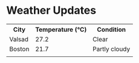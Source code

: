 # Weather Updates

<!-- WEATHER-UPDATE-START -->
<table><tr><th>City</th><th>Temperature (°C)</th><th>Condition</th></tr><tr><td>Valsad</td><td>27.2</td><td>Clear</td></tr><tr><td>Boston</td><td>21.7</td><td>Partly cloudy</td></tr><tr><td></td><td></td><td></td></tr></table>
<!-- WEATHER-UPDATE-END -->

